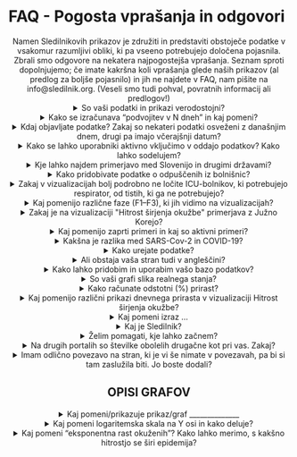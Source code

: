<h1>FAQ - Pogosta vprašanja in odgovori</h1>

<header>Namen Sledilnikovih prikazov je združiti in predstaviti obstoječe podatke v vsakomur razumljivi obliki, ki pa vseeno potrebujejo določena pojasnila. Zbrali smo odgovore na nekatera najpogostejša vprašanja. Seznam sproti dopolnjujemo; če imate kakršna koli vprašanja glede naših prikazov (al predlog za boljše pojasnilo) in jih ne najdete v FAQ, nam pišite na info@sledilnik.org. (Veseli smo tudi pohval, povratnih informacij ali predlogov!)

<details>
 <summary>So vaši podatki in prikazi verodostojni? </summary>
Podatke zbiramo iz različnih uradnih [in drugih javnih virov](https://www.nijz.si/sl/dnevno-spremljanje-okuzb-s-sars-cov-2-covid-19). Od 28. marca 2020 imamo vzpostavljeno tudi povezavo z zdravstvenimi zavodi in NIJZ, od katerih zdaj neposredno dobivamo strukturirane podatke. Ekipa Sledilnika ne nadzoruje točnosti izvirnih podatkov in ne objavlja podatkov, ki niso pridobljeni iz uradnih virov ali sredstev javnega obveščanja, zato pa vse podatke navzkrižno preverja, da so pravilni in skladni z izvornimi.
</details>

<details>
 <summary>Kako se izračunava “podvojitev v N dneh” in kaj pomeni? </summary>
 <p>Na prikazu "Potrjeno okuženi po občinah" je izračun ocene "Podvojitev v N dneh" in pomeni, da se bo število okuženih predvidoma podvojilo v navedenem številu dni. Čas podvojitve je izračunan iz povprečnega (eksponentnega) prirasta zadnjih nekaj dni za posamezno občino. Nižja, kot je številka, hitreje se število potrjeno okuženih povečuje (približuje eksponentni funkciji). </p>
 <p>“Čas podvojitve” je zaradi velikih fluktuacij pri potrjenih in zaradi (na srečo) majhnih absolutnih številk, izračunan iz povprečnega (eksponentnega) prirasta zadnjih nekaj dni. Podatek je še vedno za nazaj, le da so številke zglajene.</p>
 <p>Content</p>
</details>

<details>
 <summary>Kdaj objavljate podatke? Zakaj so nekateri podatki osveženi z današnjim dnem, drugi pa imajo včerajšnji datum?</summary>
 <p>Podatke objavimo vsak dan najkasneje ob 16. uri. Dopoldne podatke zbiramo in obdelujemo, nato osvežimo vse distribucijske poti (.CSV in API) in objavimo poročilo na družbenih omrežjih (FB in TW).  
</p>
 <p>Podatek "Potrjeno okuženi" je izjemoma posodabljan ob 8. uri za prejšnji dan, ker je rezultat testiranj za tekoči dan znan šele ob 23.59 (kar je prejšnji dan v trenutku objave).</p>
</details>

<details>
 <summary>Kako se lahko uporabniki aktivno vključimo v oddajo podatkov? Kako lahko sodelujem?</summary>
 <p>Sledilnik ne zbira osebnih podatkov uporabnikov, niti podatkov, ki bi jih želeli o svojem stanju ali o stanju v bolnišnicah posredovati posamezniki.    
</p>
 <p>Lahko pa uporabniki prostovoljno pomagate z zbiranjem in preverjanjem podatkov iz medijev (in tudi s terena), pri statističnih in drugih analizah ipd. Za takšno obliko sodelovanja, opozorila in konstruktivne predloge nam pišite na info@sledilnik.org.</p>
</details>

<details>
 <summary>Kje lahko najdem primerjavo med Slovenijo in drugimi državami? 
</summary>
 <p>Sledilnik trenutno ne prikazuje nobenih vizualizacij, ki bi stanje v Sloveniji primerjale s podobnimi stanji v tujini. Za takšne primerjave si lahko vedno ogledate katero od strani, kot je Worldometer.</p>
</details>

<details>
 <summary>Kako pridobivate podatke o odpuščenih iz bolnišnic?
</summary>
 <p>Podatek Odpuščeni iz bolnišnice je Sledilnikova ocena, izračunana na podlagi podatkov, ki jih dnevno dobivamo neposredno iz bolnišnic, torej iz preverjenega vira. Podatke prejemamo vsakodnevno po emailu, hkrati spremljamo tudi javno komuniciranje bolnišnic (Twiter).</p>
</details>

<details>
 <summary>Zakaj v vizualizacijah bolj podrobno ne ločite ICU-bolnikov, ki potrebujejo respirator, od tistih, ki ga ne potrebujejo?
</summary>
 <p>ICU bolnikov oz. tistih okuženih, ki so oskrbovani v enoti intenzivne nege, na začetku zaradi manka podatkov nismo mogli z gotovostjo ločiti na bolnike, ki so respirator potrebovali, in tiste, ki ga k sreči niso. Zato smo metriko odstranili, če pa se pojavi potreba po zbiranju teh informacij, jih lahko hitro vključimo v naš sistem sledenja.</p>
</details>

<details>
 <summary>Kaj pomenijo različne faze (F1–F3), ki jih vidimo na vizualizacijah?</summary>
 <p>Navpične črte delijo faze, zamejene z datumi, ko so odgovorni organi spremenili način zbiranja informacij o širjenju okužbe (spremeni se način testiranja, uvedejo se interventni ukrepi samoizolacije, prepovedi zbiranja in gibanja oseb ter obvezne nošnje osnovne zaščite).</p>
 <p>Faze so prikazane zato, ker se je s spremembo metodologije testiranja spremenil tudi pomen določenih kazalcev, po katerih lahko presojamo razširjenost okužb, hkrati pa omogočajo spremljanje uspešnosti posameznih ukrepov. </p>
 <p>Faza 1 (4. marec.–12. marec 2020): Zabeleženi so prvi primeri okužbe pri nas. 
</p>
 <p>Faza 2 (13. marec–19. marec 2020): Spremeni se metodologija testiranja, uvedejo se interventni ukrepi o samoizolaciji in socialnem distanciranju.
</p>
 <p>F3 (20. marec–29. marec 2020): Ponovno se spremeni metodologija testiranja, vzpostavi se prepoved zbiranja več kot petih oseb na javnih površinah.
</p>
  <p>F4 (30. marec–danes): Zaostrijo se ukrepi samoizolacije, popolnoma se prepove vsakršno zbiranje na javnih površinah, gibanje oseb se omeji na gibanje znotraj občine stalnega oz. začasnega prebivališča, obvezna postane nošnja zaščitnih mask in rokavice na vseh javnih prostorih.</p>
</details>

<details>
 <summary>Zakaj je na vizualizaciji "Hitrost širjenja okužbe" primerjava z Južno Korejo? </summary>
 <p>Če na grafu izberemo pogled Eksponentna rast v dnevih, lahko vidimo povprečje rasti v istem časovnem obdobju tudi za Južno Korejo. To smo izbrali za primerjavo zato, ker ji je kljub močnemu izbruhu bolezni COVID-19 uspelo z različnimi metodami “sploščiti krivuljo” oz. povedano drugače – Južna Koreja je ena najuspešnejših držav pri obvladovanju epidemije.</p>
</details>

<details>
 <summary>Kaj pomenijo zaprti primeri in kaj so aktivni primeri?  
</summary>
 <p>Zaprti primeri so seštevek vseh tistih, ki niso več okuženi z virusom, torej ozdravljenih oseb in mrtvih. Aktivni primeri pomenijo vse potrjene okužbe z virusom, ki so še vedno aktualne (osebe virus še vedno prebolevajo).</p>
</details>

<details>
 <summary>Kakšna je razlika med SARS-Cov-2 in COVID-19?</summary>
 <p>SARS-CoV-2  je angleška okrajšava za  “Severe Acute Respiratory Syndrome Coronavirus 2” – to je mednarodno sprejeto ime virusa, ki povzroča bolezen COVID-19. Tudi slednje poimenovanje je kratica, skovana iz besed COrona VIrus Disease ter 2019, torej leta, ko je bolezen prvič izbruhnila.</p>
</details>

<details>
 <summary>Kako urejate podatke?</summary>
 <p>Celoten postopek zbiranja in urejanja podatkov je opisan na tej strani:  https://covid-19.sledilnik.org/#/about </p>
</details>

<details>
 <summary>Ali obstaja vaša stran tudi v angleščini?</summary>
 <p>Zaenkrat ne, sta pa na voljo za prosto uporabo tako besedilni del, kot izvorna koda, če bi se želel kdo lotiti tega podviga. Vsi podatki so v bazi že zavedeni tudi z angleškimi oznakami, zato je mogoča tudi njihova mednarodna uporaba (izvoz). </p>
</details>

<details>
 <summary>Kako lahko pridobim in uporabim vašo bazo podatkov?
 </summary>
 <p>Naša baza podatkov je javna in prosto dostopna v obliki CSV, REST, Google Sheet. Prosimo vas le, da nam sporočite, s kakšnim namenom boste podatke uporabili, ter Sledilnik obvezno navedete kot vir. </p>
 <p>Ker so oznake podatkov tudi v angleščini (gl. vprašanje Ali obstaja vaša stran tudi v angleščini?), je mogoča tudi njihova mednarodna uporaba (izvoz, prikaz).</p>
</details>

<details>
 <summary>So vaši grafi slika realnega stanja?</summary>
 <p>Da, kolikor so lahko, če se zavedamo omejitev trenutnih prikazov: grafi na tej strani prikazujejo le tisto, kar je mogoče ugotoviti glede na dane podatke. Tako recimo skupno število testiranj pomeni število vseh opravljenih testov do danes, ne izraža pa skupnega števila vseh testiranih oseb, saj so nekatere osebe, na primer zdravstveni delavci in osebe, pri katerih sumijo na okužbo, testirane večkrat. </p>
 <p>Po drugi strani je število potrjeno okuženih oseb odvisno zgolj od testiranja, in ker zaradi spremenjene politike testiranja večina okuženih z blagimi simptomi sploh ne bo testirana na prisotnost COVID-19, je podatek o potrjeno okuženih bistveno manjši od dejanskega števila okuženih ljudi. </p>
 <p>Zato je treba te kategorije jemati z védenjem, kaj pomenijo, in interpretirati grafe z zrncem soli.</p>
</details>

<details>
 <summary>Kako računate odstotni (%) prirast? </summary>
 <p>Za odstotni prirast vzamemo trenutno vrednost spremenljivke in od nje odštejemo stanje prejšnjega dne. Dobljeno razliko delimo s stanjem prejšnjega dne in jo pomnožimo s 100, da dobimo odstotni prirast, ki ga za potrebe predstavitve zaokrožimo na eno decimalko natančno.
 </p>
 <p>Zavedamo se, da obstajajo drugačne metode, ki odstotni prirast prikazujejo drugače, vendar se nam je uporabljena metoda zdela za naše razmere in namen najprimernejša in najlažje razumljiva.</p>
</details>

<details>
 <summary>Kaj pomenijo različni prikazi dnevnega prirasta v vizualizaciji Hitrost širjenja okužbe?</summary>
 <p>Absolutni dnevni prirast prikazuje število novih primerov potrjeno okuženih na določen dan.</p>
 <p>Relativni dnevni prirast prikazuje odstotna vrednost novih potrjeno okuženih na določen dan.</p>
 <p>Eksponentna rast v dnevih pa prikazuje prikazuje faktor, v koliko dneh se število potrjeno okuženih podvoji.</p>
</details>

<details>
 <summary>Kaj pomeni izraz … </summary>
 <p> -potrjeno okuženi
To je število oseb, ki so bile pozitivne na testu prisotnosti virusa SARS-CoV-2. Ker je število potrjeno okuženih oseb odvisno zgolj od testiranja, in ker zaradi spremenjene politike testiranja večina okuženih z blagimi simptomi sploh ne bo testirana na prisotnost COVID-19, je podatek o potrjeno okuženih bistveno manjši od dejanskega števila okuženih ljudi.
 </p>
 <p> -hospitalizirani
To je število okuženih oseb, ki imajo tako resne simptome bolezni Covid-19, da so bile sprejete v bolnišnično oskrbo. 
</p>
 <p> -v intenzivni enoti
Označuje število hospitaliziranih oseb, ki so zaradi simptomov bolezni Covid-19 v življenjski nevarnosti. Gre za podmnožico kategorije Hospitalizirani. 
</p>
   <p> -ozdraveli
To je število oseb, ki so bile v bolnišnični oskrbi, a nimajo več simptomov bolezni in je bil po 14 dneh test za okužbo negativen (ne kaže več prisotnosti virusa).</p>

</details>

<details>
 <summary>Kaj je Sledilnik?</summary>
 <p>Sledilnik je projekt, ki zbira, analizira in prikazuje nekaj najbolj uporabnih podatkov, da bi lahko bolje razumeli širjenje pandemije koronavirusa COVID-19 skupaj z njeno dinamiko in obsegom. Želimo si jasno predstaviti, kaj nam trenutni podatki in pregledi govorijo o širjenju virusa v Sloveniji, in zagotoviti, da postanejo informacije o obsegu in resnosti problema COVID-19 v Sloveniji vsem dostopne in čim bolj razumljive. </p>
</details>

<details>
 <summary>Želim pomagati, kje lahko začnem?</summary>
 <p>Pišite nam na info@sledilnik.org in na kratko opišite, kdo ste in kako lahko prispevate k projektu. Vabljeni!</p>
 <p>Content</p>
 <p>Content</p>
</details>

<details>
 <summary>Na drugih portalih so številke obolelih drugačne kot pri vas. Zakaj? </summary>
 <p>Sledilnik uporablja zgolj potrjene, uradne podatke, ki jih dnevno sporočajo NIJZ in vse slovenske bolnišnice, ki zdravijo bolezen COVID-19. Naši podatki tako prihajajo neposredno iz preverjenih virov, hkrati pa jih tudi sami navzkrižno primerjamo že od začetka delovanja (10.3.2020). </p>
 <p> (Gl. tudi vprašanje So podatki verodostojni?)</p>
 <p>Content</p>
</details>

<details>
 <summary>Imam odlično povezavo na stran, ki je vi še nimate v povezavah, pa bi si tam zaslužila biti. Jo boste dodali?</summary>
 <p>Pišite nam na info@sledilnik.org - predlagano povezavo bomo preverili in jo, če je stran verodostojna in koristna, z veseljem vključili med naše povezave. </p>
 <p>Če želite narediti še korak dlje in prispevati k skupnemu cilju, nam na Githubu https://github.com/slo-covid-19/website/blob/master/src/content/links.md oddajte PR request.</p>
</details>

## OPISI GRAFOV

<details>
 <summary>Kaj pomeni/prikazuje prikaz/graf ______________</summary>
 <p>Testiranja (na dan) = Število opravljenih testiranj na prisotnost virusa SARS-CoV-2, ki povzroča bolezen COVID-19.  V prvih fazah epidemije je to bil pomemben pokazatelj razširjenosti virusa, a se je s spremembo metodologije testiranja oz. vzorca testiranih to spremenilo v kazalec kapacitete zdravstvenega oz. diagnostičnega sistema.</p>
 <p>Testiranja (skupaj) = Vsota testiranj do dne; podatek je uporaben v smislu primerjave oz. deleža celotne populacije, vendar je zavajajoč, saj so določene osebe lahko testirane večkrat.. 
</p>
 <p>
Potrjeno okuženi (na dan) = Število potrjeno okuženih na dan. Ta kazalec ne odraža dejanskega gibanja novih okuženih v populaciji, saj s testi ne vzorčijo celotne populacije, ampak se ciljno testira rizične in poklicne skupine.
</p>
 <p>
V intenzivni enoti (trenutno) = Trenutno število oseb v intenzivnih enotah.</p>
 <p>Odpuščeni iz bolnišnice (na dan) = Število odpuščenih iz bolnišnice na ta dan.</p>
 <p>Odpuščeni iz bolnišnice (skupaj) = Vsota odpuščenih iz bolnišnice do tega dne.</p>
 <p>V bolnišnični oskrbi (trenutno) = Trenutno število oseb v bolnišnični oskrbi.</p>
<p>
Hospitalizirani (skupaj) = Vsota sprejetih v bolnišnico do dne.
</p>
 <p>Umrli (na dan) = Število umrlih za posledicami COVID-10 na ta dan.
</p>
 <p>Umrli (skupaj) = Vsota umrlih do tega dne.</p>
 <p>Content</p>
<p>Content</p>
 <p>Content</p>
</details>

<details>
 <summary>Kaj pomeni logaritemska skala na Y osi in kako deluje? 
</summary>
 <p>Logaritemska skala na navpični osi (ordinata, Y os) je izjemno uporabna za prikaz funkcij oz. količin, ki zelo hitro naraščajo – recimo za t.i. eksponentno rast okuženih –, saj bi v navadnem merilu hitro prerasla najvišjo vrednost na ordinatni osi. </p>

</details>

<details>
 <summary>Kaj pomeni “eksponentna rast okuženih”? Kako lahko merimo, s kakšno hitrostjo se širi epidemija?</summary>
 <p>Pri epidemijah nalezljivih bolezni je zelo pomembna hitrost širjenja oz. stopnja rasti okužb, saj to vpliva tudi na število obolelih in smrti. Če se število okužb v nekem določenem času povečuje za enako število, npr. za 10 vsake tri dni – 10, 20, 30, 40 ..., gre za linearno rast primerov; če pa se število okužb v določenem časovnem obdobju podvoji, recimo podvojitev za 10 vsake 3 dni – 10, 20, 40, 80 …, pa govorimo o eksponentni rasti, ki v kratkem času privede do zelo velikega števila obolelih.  </p>
 <p>Čas podvojitve kot kazalec hitrosti širjenja epidemije se spreminja (pada, raste), zato ga ne smemo preprosto projicirati v prihodnost; kaže nam zgolj trenutno hitrost podvajanja primerov na podlagi podatkov iz preteklosti.</p>
</details>
